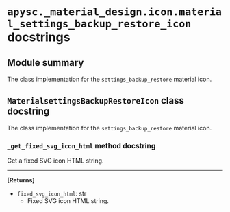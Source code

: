 # `apysc._material_design.icon.material_settings_backup_restore_icon` docstrings

## Module summary

The class implementation for the `settings_backup_restore` material icon.

## `MaterialsettingsBackupRestoreIcon` class docstring

The class implementation for the `settings_backup_restore` material icon.

### `_get_fixed_svg_icon_html` method docstring

Get a fixed SVG icon HTML string.<hr>

**[Returns]**

- `fixed_svg_icon_html`: str
  - Fixed SVG icon HTML string.